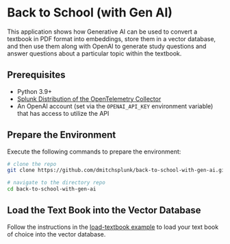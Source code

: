 # Back to School (with Gen AI)

This application shows how Generative AI can be used to convert a 
textbook in PDF format into embeddings, store them in a vector database, 
and then use them along with OpenAI to generate study questions and
answer questions about a particular topic within the textbook. 

## Prerequisites

* Python 3.9+
* [Splunk Distribution of the OpenTelemetry Collector](https://docs.splunk.com/observability/en/gdi/opentelemetry/opentelemetry.html#otel-intro-install)
* An OpenAI account (set via the `OPENAI_API_KEY` environment variable) that has access to utilize the API

## Prepare the Environment

Execute the following commands to prepare the environment: 

``` bash
# clone the repo 
git clone https://github.com/dmitchsplunk/back-to-school-with-gen-ai.git

# navigate to the directory repo
cd back-to-school-with-gen-ai
```

## Load the Text Book into the Vector Database

Follow the instructions in the [load-textbook example](./load-textbook/README.md) 
to load your text book of choice into the vector database. 


